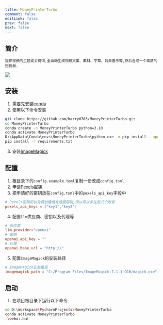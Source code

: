 ```yaml
---
title: MoneyPrinterTurbo
comment: false
editLink: false
prev: false
next: false
---
```



## 简介

    提供视频的主题或关键词,全自动生成视频文案、素材、字幕、背景音乐等,然后合成一个高清的短视频.

![](https://cdn.jsdelivr.net/gh/hhypygy/picx-images-hosting@master/image.4g49h9zyn4.webp)

## 安装

1. 需要先安装[conda](/Programming/Python/Conda.html)
2. 使用以下命令安装

```bash
git clone https://github.com/harry0703/MoneyPrinterTurbo.git
cd MoneyPrinterTurbo
conda create -n MoneyPrinterTurbo python=3.10
conda activate MoneyPrinterTurbo
D:\AppData\Conda\envs\MoneyPrinterTurbo\python.exe -m pip install --upgrade pip
pip install -r requirements.txt
```

3. 安装[ImageMagick](https://imagemagick.org/archive/binaries/ImageMagick-7.1.1-29-Q16-x64-static.exe)


## 配置

1. 根目录下的`config.example.toml`复制一份改成`config.toml`
2. 申请[Pexels密钥](https://www.pexels.com/zh-cn/api/)
3. 把申请好的密钥放在`config.toml`中的`pexels_api_key`字段中

```toml
# Pexels密钥可以免费创建但有速度限制,所以可以多注册几个账号
pexels_api_keys = ["key1","key2"]
```

4. 配置`llm`供应商、密钥以及代理等

```toml
# 供应商
llm_provider="openai"
# 密钥
openai_api_key = ""
# 代理
openai_base_url = "http://"
```

5. 配置`ImageMagick`的安装路径

```toml
# ImageMagick安装路径
imagemagick_path = "C:/Program Files/ImageMagick-7.1.1-Q16/magick.exe"
```

## 启动

1. 在项目根目录下运行以下命令

```bash
cd D:\Workspace\PycharmProjects\MoneyPrinterTurbo
conda activate MoneyPrinterTurbo
.\webui.bat
```

<VidStack   src="https://zmesc.oss-cn-hangzhou.aliyuncs.com/bandicam/bandicam%202024-03-29%2010-54-25-808.mp4" />
